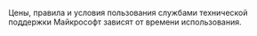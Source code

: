 Цены, правила и условия пользования службами технической поддержки Майкрософт зависят от времени использования.